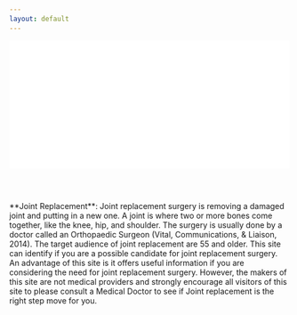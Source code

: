```yaml
---
layout: default
---
```

<header id="header" class="alt">
            <span class="logo"><img src="images/logo.svg" alt="auv-iitk" /></span>
            <span class="typedheader typed"></span> <!-- filled by main.js using typed.js -->
</header>
**Joint Replacement**:  Joint replacement surgery is removing a damaged joint and putting in a new one. A joint is where two or more bones come together, like the knee, hip, and shoulder. The surgery is usually done by a doctor called an Orthopaedic Surgeon (Vital, Communications, & Liaison, 2014). The target audience of joint replacement are 55 and older. This site can identify if you are a possible candidate for joint replacement surgery. An advantage of this site is it offers useful information if you are considering the need for joint replacement surgery. However, the makers of this site are not medical providers and strongly encourage all visitors of this site to please consult a Medical Doctor to see if Joint replacement is the right step move for you. 